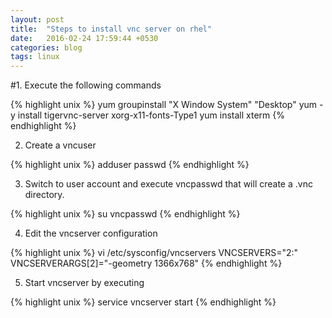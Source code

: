 ```yaml
---
layout: post
title:  "Steps to install vnc server on rhel"
date:   2016-02-24 17:59:44 +0530
categories: blog
tags: linux
---
```


#1. Execute the following commands

{% highlight unix %}
    yum groupinstall "X Window System" "Desktop"
    yum -y install tigervnc-server xorg-x11-fonts-Type1
    yum install xterm 
{% endhighlight %}
      

2. Create a vncuser

{% highlight unix %}
    adduser <username>
    passwd <users password>
{% endhighlight %}

3. Switch to user account and execute vncpasswd that will create a .vnc directory.

{% highlight unix %}
    su <username>
    vncpasswd
{% endhighlight %}

4. Edit the vncserver configuration

{% highlight unix %}
    vi /etc/sysconfig/vncservers 
    VNCSERVERS="2:<username>"
    VNCSERVERARGS[2]="-geometry 1366x768"
{% endhighlight %}

5. Start vncserver by executing

{% highlight unix %}
    service vncserver start
{% endhighlight %}